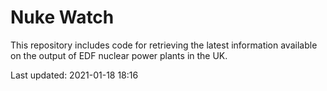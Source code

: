 # Nuke Watch

This repository includes code for retrieving the latest information available on the output of EDF nuclear power plants in the UK.

Last updated: 2021-01-18 18:16